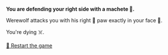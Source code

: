 **You are defending your right side with a machete 🔪.**

Werewolf attacks you with his right 🤜 paw exactly in your face 🤕.

You're dying ☠️.

[🔄 Restart the game](../../begin-journey.md) 